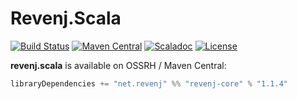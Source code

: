 Revenj.Scala
============

[![Build Status](https://travis-ci.org/ngs-doo/revenj.svg?branch=master)](https://travis-ci.org/ngs-doo/revenj)
[![Maven Central](https://maven-badges.herokuapp.com/maven-central/net.revenj/revenj-core_2.13/badge.svg)](https://maven-badges.herokuapp.com/maven-central/net.revenj/revenj-core_2.13)
[![Scaladoc](https://javadoc-badge.appspot.com/net.revenj/revenj-core_2.13.svg?label=scaladoc)](http://javadoc-badge.appspot.com/net.revenj/revenj-core_2.13)
[![License](https://img.shields.io/badge/license-BSD%203--Clause-brightgreen.svg)](https://opensource.org/licenses/BSD-3-Clause)

**revenj.scala** is available on OSSRH / Maven Central:

```scala
libraryDependencies += "net.revenj" %% "revenj-core" % "1.1.4"
```
